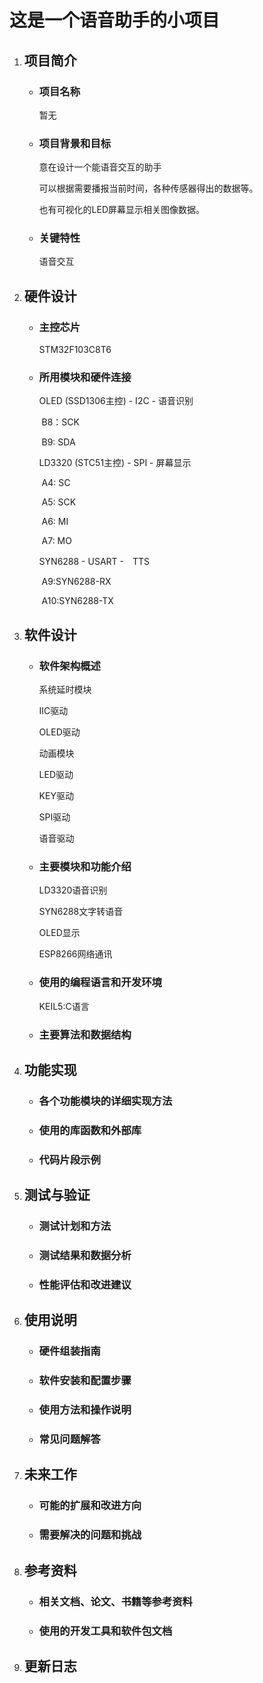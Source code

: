 # 这是一个语音助手的小项目

1. ## **项目简介**

   - ### 项目名称

     暂无

   - ### 项目背景和目标

     意在设计一个能语音交互的助手

     可以根据需要播报当前时间，各种传感器得出的数据等。

     也有可视化的LED屏幕显示相关图像数据。

   - ### 关键特性

     语音交互

2. ## **硬件设计**

   - ### 主控芯片

     STM32F103C8T6

   - ### 所用模块和硬件连接

     OLED (SSD1306主控) - I2C - 语音识别

     ​	B8：SCK

     ​	B9:	SDA

     LD3320 (STC51主控) - SPI - 屏幕显示

     ​	A4:	SC

     ​	A5:	SCK

     ​	A6: 	MI

     ​	A7:	MO

     SYN6288 - USART -　TTS

     ​	A9:SYN6288-RX

     ​	A10:SYN6288-TX

3. ## **软件设计**

   - ### 软件架构概述

     系统延时模块

     IIC驱动

     OLED驱动

     动画模块

     LED驱动

     KEY驱动

     SPI驱动

     语音驱动

   - ### 主要模块和功能介绍

     LD3320语音识别

     SYN6288文字转语音

     OLED显示

     ESP8266网络通讯

   - ### 使用的编程语言和开发环境

     KEIL5:C语言

   - ### 主要算法和数据结构

     

4. ## **功能实现**

   - ### 各个功能模块的详细实现方法

   - ### 使用的库函数和外部库

   - ### 代码片段示例

5. ## **测试与验证**

   - ### 测试计划和方法

   - ### 测试结果和数据分析

   - ### 性能评估和改进建议

6. ## **使用说明**

   - ### 硬件组装指南

   - ### 软件安装和配置步骤

   - ### 使用方法和操作说明

   - ### 常见问题解答

7. ## **未来工作**

   - ### 可能的扩展和改进方向

   - ### 需要解决的问题和挑战

8. ## **参考资料**

   - ### 相关文档、论文、书籍等参考资料

   - ### 使用的开发工具和软件包文档

9. ## 更新日志